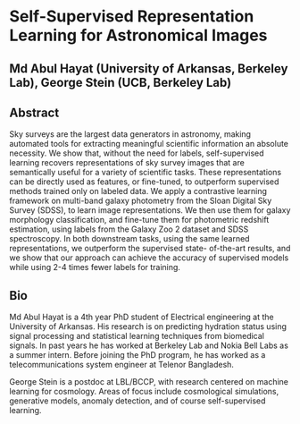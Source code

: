 # Self-Supervised Representation Learning for Astronomical Images
## Md Abul Hayat (University of Arkansas, Berkeley Lab), George Stein (UCB, Berkeley Lab)

## Abstract 
Sky surveys are the largest data generators in astronomy, making automated tools for extracting meaningful scientific information an absolute necessity. We show that, without the need for labels, self-supervised learning recovers representations of sky survey images that are semantically useful for a variety of scientific tasks. These representations can be directly used as features, or fine-tuned, to outperform supervised methods trained only on labeled data. We apply a contrastive learning framework on multi-band galaxy photometry from the Sloan Digital Sky Survey (SDSS), to learn image representations. We then use them for galaxy morphology classification, and fine-tune them for photometric redshift estimation, using labels from the Galaxy Zoo 2 dataset and SDSS spectroscopy. In both downstream tasks, using the same learned representations, we outperform the supervised state- of-the-art results, and we show that our approach can achieve the accuracy of supervised models while using 2-4 times fewer labels for training.

## Bio
Md Abul Hayat is a 4th year PhD student of Electrical engineering at the University of Arkansas. His research is on predicting hydration status using signal processing and statistical learning techniques from biomedical signals. In past years he has worked at Berkeley Lab and Nokia Bell Labs as a summer intern. Before joining the PhD program, he has worked as a telecommunications system engineer at Telenor Bangladesh.

George Stein is a postdoc at LBL/BCCP, with research centered on machine learning for cosmology. Areas of focus include cosmological simulations, generative models, anomaly detection, and of course self-supervised learning.

